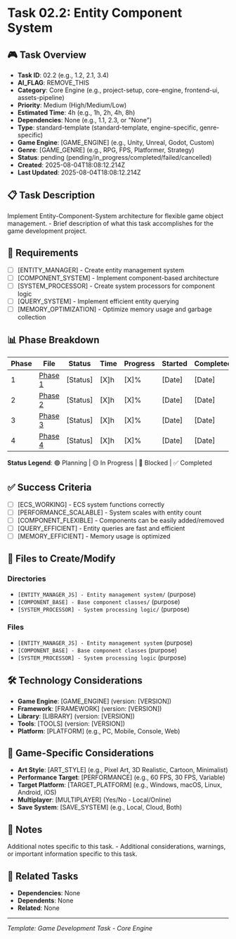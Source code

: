 # Task 02.2: Entity Component System

## 🎮 Task Overview
- **Task ID**: 02.2 (e.g., 1.2, 2.1, 3.4)
- **AI_FLAG**: REMOVE_THIS
- **Category**: Core Engine (e.g., project-setup, core-engine, frontend-ui, assets-pipeline)
- **Priority**: Medium (High/Medium/Low)
- **Estimated Time**: 4h (e.g., 1h, 2h, 4h, 8h)
- **Dependencies**: None (e.g., 1.1, 2.3, or "None")
- **Type**: standard-template (standard-template, engine-specific, genre-specific)
- **Game Engine**: [GAME_ENGINE] (e.g., Unity, Unreal, Godot, Custom)
- **Genre**: [GAME_GENRE] (e.g., RPG, FPS, Platformer, Strategy)
- **Status**: pending (pending/in_progress/completed/failed/cancelled)
- **Created**: 2025-08-04T18:08:12.214Z
- **Last Updated**: 2025-08-04T18:08:12.214Z

## 📋 Task Description
Implement Entity-Component-System architecture for flexible game object management. - Brief description of what this task accomplishes for the game development project.

## 🎯 Requirements
- [ ] [ENTITY_MANAGER] - Create entity management system
- [ ] [COMPONENT_SYSTEM] - Implement component-based architecture
- [ ] [SYSTEM_PROCESSOR] - Create system processors for component logic
- [ ] [QUERY_SYSTEM] - Implement efficient entity querying
- [ ] [MEMORY_OPTIMIZATION] - Optimize memory usage and garbage collection

## 📊 Phase Breakdown
| Phase | File | Status | Time | Progress | Started | Completed |
|-------|------|--------|------|----------|---------|-----------|
| 1 | [Phase 1](./02-entity-component-system-phase-1.md) | [Status] | [X]h | [X]% | [Date] | [Date] |
| 2 | [Phase 2](./02-entity-component-system-phase-2.md) | [Status] | [X]h | [X]% | [Date] | [Date] |
| 3 | [Phase 3](./02-entity-component-system-phase-3.md) | [Status] | [X]h | [X]% | [Date] | [Date] |
| 4 | [Phase 4](./02-entity-component-system-phase-4.md) | [Status] | [X]h | [X]% | [Date] | [Date] |

**Status Legend**: 🟢 Planning | 🟡 In Progress | 🔴 Blocked | ✅ Completed

## ✅ Success Criteria
- [ ] [ECS_WORKING] - ECS system functions correctly
- [ ] [PERFORMANCE_SCALABLE] - System scales with entity count
- [ ] [COMPONENT_FLEXIBLE] - Components can be easily added/removed
- [ ] [QUERY_EFFICIENT] - Entity queries are fast and efficient
- [ ] [MEMORY_EFFICIENT] - Memory usage is optimized

## 📁 Files to Create/Modify
### Directories
- `[ENTITY_MANAGER_JS] - Entity management system/` (purpose)
- `[COMPONENT_BASE] - Base component classes/` (purpose)
- `[SYSTEM_PROCESSOR] - System processing logic/` (purpose)

### Files
- `[ENTITY_MANAGER_JS] - Entity management system` (purpose)
- `[COMPONENT_BASE] - Base component classes` (purpose)
- `[SYSTEM_PROCESSOR] - System processing logic` (purpose)

## 🛠️ Technology Considerations
- **Game Engine**: [GAME_ENGINE] (version: [VERSION])
- **Framework**: [FRAMEWORK] (version: [VERSION])
- **Library**: [LIBRARY] (version: [VERSION])
- **Tools**: [TOOLS] (version: [VERSION])
- **Platform**: [PLATFORM] (e.g., PC, Mobile, Console, Web)

## 🎨 Game-Specific Considerations
- **Art Style**: [ART_STYLE] (e.g., Pixel Art, 3D Realistic, Cartoon, Minimalist)
- **Performance Target**: [PERFORMANCE] (e.g., 60 FPS, 30 FPS, Variable)
- **Target Platform**: [TARGET_PLATFORM] (e.g., Windows, macOS, Linux, Android, iOS)
- **Multiplayer**: [MULTIPLAYER] (Yes/No - Local/Online)
- **Save System**: [SAVE_SYSTEM] (e.g., Local, Cloud, Both)

## 📝 Notes
Additional notes specific to this task. - Additional considerations, warnings, or important information specific to this task.

## 🔗 Related Tasks
- **Dependencies**: None
- **Dependents**: None
- **Related**: None

---
*Template: Game Development Task - Core Engine* 